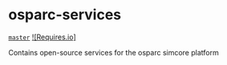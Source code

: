 # osparc-services

<!-- NOTE: when branched replace `master` in urls -->
[`master`](https://github.com/itisfoundation/osparc-services/tree/master)
[![Requires.io]](https://requires.io/github/ITISFoundation/osparc-services/requirements/?branch=master "State of third party python dependencies")


Contains open-source services for the osparc simcore platform
